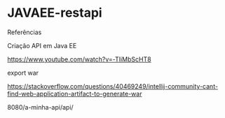 # JAVAEE-restapi

Referências

Criação API em Java EE

https://www.youtube.com/watch?v=-TIiMbScHT8


export war

https://stackoverflow.com/questions/40469249/intellij-community-cant-find-web-application-artifact-to-generate-war


8080/a-minha-api/api/
